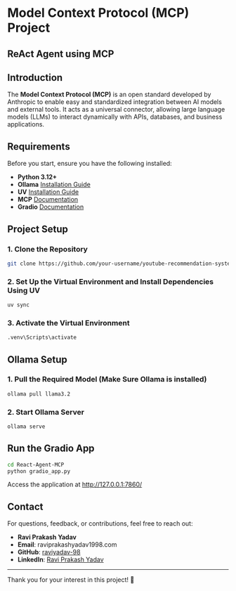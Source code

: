 # Model Context Protocol (MCP) Project
## ReAct Agent using MCP 

## Introduction

The **Model Context Protocol (MCP)** is an open standard developed by Anthropic to enable easy and standardized integration between AI models and external tools. It acts as a universal connector, allowing large language models (LLMs) to interact dynamically with APIs, databases, and business applications.

## Requirements

Before you start, ensure you have the following installed:

- **Python 3.12+**
- **Ollama** [Installation Guide](https://ollama.com/download/windows)
- **UV** [Installation Guide](https://docs.astral.sh/uv/getting-started/installation/#standalone-installer)
- **MCP** [Documentation](https://modelcontextprotocol.io/introduction)
- **Gradio**  [Documentation](https://www.gradio.app/guides/quickstart)


## Project Setup 

### 1. Clone the Repository
```bash
git clone https://github.com/your-username/youtube-recommendation-system.git
```

### 2.  Set Up the Virtual Environment and Install Dependencies Using UV
```bash
uv sync
```

### 3. Activate the Virtual Environment
```bash
.venv\Scripts\activate
```

## Ollama Setup
### 1.  Pull the Required Model (Make Sure Ollama is installed)
```bash
ollama pull llama3.2
```
### 2.  Start Ollama Server
```bash
ollama serve
```

## Run the Gradio App
```bash
cd React-Agent-MCP
python gradio_app.py
```
Access the application at http://127.0.0.1:7860/

## Contact
For questions, feedback, or contributions, feel free to reach out:

- **Ravi Prakash Yadav**  
- **Email**: raviprakashyadav1998.com  
- **GitHub**: [raviyadav-98](https://github.com/ravi-yadav-98)  
- **LinkedIn**: [Ravi Prakash Yadav](https://www.linkedin.com/in/raviyadav98/)   

---

Thank you for your interest in this project! 🚀
